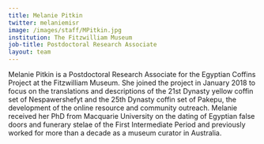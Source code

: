 ```yaml
---
title: Melanie Pitkin
twitter: melaniemisr
image: /images/staff/MPitkin.jpg
institution: The Fitzwilliam Museum
job-title: Postdoctoral Research Associate
layout: team
---
```

Melanie Pitkin is a Postdoctoral Research Associate for the Egyptian Coffins Project at the Fitzwilliam Museum.
 She joined the project in January 2018 to focus on the translations and descriptions of the 21st Dynasty yellow coffin
 set of Nespawershefyt and the 25th Dynasty coffin set of Pakepu, the development of the online resource and community
 outreach. Melanie received her PhD from Macquarie University on the dating of Egyptian false doors and funerary stelae
 of the First Intermediate Period and previously worked for more than a decade as a museum curator in Australia.
